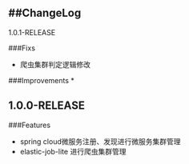 ##ChangeLog
----

1.0.1-RELEASE

###Fixs
 * 爬虫集群判定逻辑修改

###Improvements
 * 
    
1.0.0-RELEASE
-----

###Features
 * spring cloud微服务注册、发现进行微服务集群管理
 * elastic-job-lite 进行爬虫集群管理
